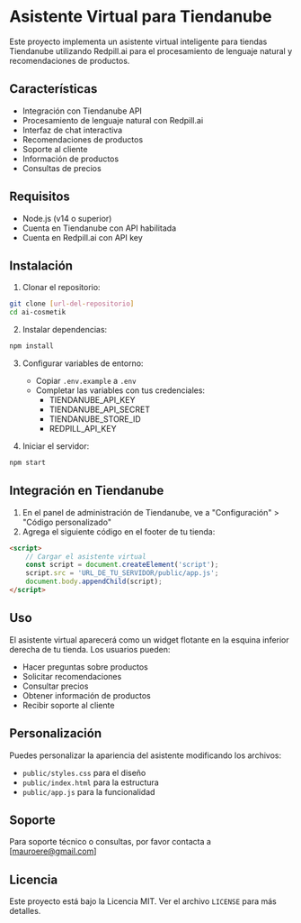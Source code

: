 # Asistente Virtual para Tiendanube

Este proyecto implementa un asistente virtual inteligente para tiendas Tiendanube utilizando Redpill.ai para el procesamiento de lenguaje natural y recomendaciones de productos.

## Características

- Integración con Tiendanube API
- Procesamiento de lenguaje natural con Redpill.ai
- Interfaz de chat interactiva
- Recomendaciones de productos
- Soporte al cliente
- Información de productos
- Consultas de precios

## Requisitos

- Node.js (v14 o superior)
- Cuenta en Tiendanube con API habilitada
- Cuenta en Redpill.ai con API key

## Instalación

1. Clonar el repositorio:
```bash
git clone [url-del-repositorio]
cd ai-cosmetik
```

2. Instalar dependencias:
```bash
npm install
```

3. Configurar variables de entorno:
   - Copiar `.env.example` a `.env`
   - Completar las variables con tus credenciales:
     - TIENDANUBE_API_KEY
     - TIENDANUBE_API_SECRET
     - TIENDANUBE_STORE_ID
     - REDPILL_API_KEY

4. Iniciar el servidor:
```bash
npm start
```

## Integración en Tiendanube

1. En el panel de administración de Tiendanube, ve a "Configuración" > "Código personalizado"
2. Agrega el siguiente código en el footer de tu tienda:

```html
<script>
    // Cargar el asistente virtual
    const script = document.createElement('script');
    script.src = 'URL_DE_TU_SERVIDOR/public/app.js';
    document.body.appendChild(script);
</script>
```

## Uso

El asistente virtual aparecerá como un widget flotante en la esquina inferior derecha de tu tienda. Los usuarios pueden:

- Hacer preguntas sobre productos
- Solicitar recomendaciones
- Consultar precios
- Obtener información de productos
- Recibir soporte al cliente

## Personalización

Puedes personalizar la apariencia del asistente modificando los archivos:
- `public/styles.css` para el diseño
- `public/index.html` para la estructura
- `public/app.js` para la funcionalidad

## Soporte

Para soporte técnico o consultas, por favor contacta a [mauroere@gmail.com]

## Licencia

Este proyecto está bajo la Licencia MIT. Ver el archivo `LICENSE` para más detalles. 